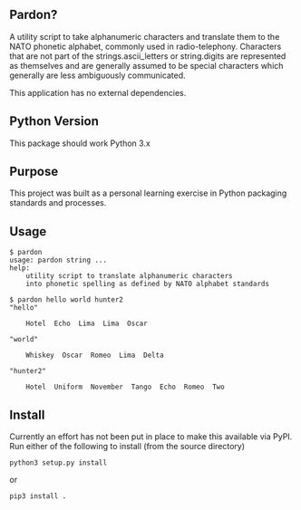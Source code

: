 ## Pardon?

A utility script to take alphanumeric characters and translate them to the NATO phonetic alphabet, commonly used in radio-telephony. Characters that are not part of the strings.ascii_letters or string.digits are represented as themselves and are generally assumed to be special characters which generally are less ambiguously communicated.

This application has no external dependencies.

## Python Version

This package should work Python 3.x

## Purpose

This project was built as a personal learning exercise in Python packaging standards and processes.

## Usage

```
$ pardon
usage: pardon string ...
help:
    utility script to translate alphanumeric characters
    into phonetic spelling as defined by NATO alphabet standards

$ pardon hello world hunter2
"hello"

	Hotel  Echo  Lima  Lima  Oscar

"world"

	Whiskey  Oscar  Romeo  Lima  Delta

"hunter2"

	Hotel  Uniform  November  Tango  Echo  Romeo  Two
```

## Install
Currently an effort has not been put in place to make this available via PyPI. Run either of the following to install (from the source directory)

```
python3 setup.py install
```

or

```
pip3 install .
```
